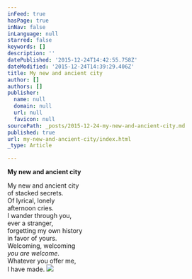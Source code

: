 ```yaml
---
inFeed: true
hasPage: true
inNav: false
inLanguage: null
starred: false
keywords: []
description: ''
datePublished: '2015-12-24T14:42:55.758Z'
dateModified: '2015-12-24T14:39:29.406Z'
title: My new and ancient city
author: []
authors: []
publisher:
  name: null
  domain: null
  url: null
  favicon: null
sourcePath: _posts/2015-12-24-my-new-and-ancient-city.md
published: true
url: my-new-and-ancient-city/index.html
_type: Article

---
```

**My new and ancient city**

My new and ancient city  
of stacked secrets.  
Of lyrical, lonely  
afternoon cries.   
I wander through you,  
ever a stranger,  
forgetting my own history  
in favor of yours.  
Welcoming, welcoming  
_you are welcome_.  
Whatever you offer me,  
I have made.
![](https://the-grid-user-content.s3-us-west-2.amazonaws.com/e6ada94d-235e-495a-8ced-7fbfbd0f6c4a.jpg)